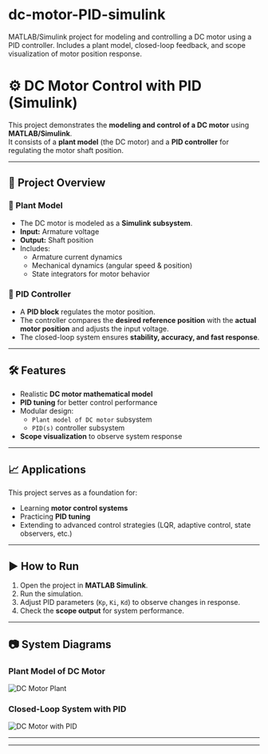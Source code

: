 # dc-motor-PID-simulink
MATLAB/Simulink project for modeling and controlling a DC motor using a PID controller. Includes a plant model, closed-loop feedback, and scope visualization of motor position response.
# ⚙️ DC Motor Control with PID (Simulink)

This project demonstrates the **modeling and control of a DC motor** using **MATLAB/Simulink**.  
It consists of a **plant model** (the DC motor) and a **PID controller** for regulating the motor shaft position.

---

## 📌 Project Overview

### 🔹 Plant Model
- The DC motor is modeled as a **Simulink subsystem**.
- **Input:** Armature voltage  
- **Output:** Shaft position  
- Includes:
  - Armature current dynamics
  - Mechanical dynamics (angular speed & position)
  - State integrators for motor behavior

### 🔹 PID Controller
- A **PID block** regulates the motor position.  
- The controller compares the **desired reference position** with the **actual motor position** and adjusts the input voltage.  
- The closed-loop system ensures **stability, accuracy, and fast response**.

---

## 🛠️ Features
- Realistic **DC motor mathematical model**
- **PID tuning** for better control performance
- Modular design:
  - `Plant model of DC motor` subsystem
  - `PID(s)` controller subsystem
- **Scope visualization** to observe system response

---

## 📈 Applications
This project serves as a foundation for:
- Learning **motor control systems**
- Practicing **PID tuning**
- Extending to advanced control strategies (LQR, adaptive control, state observers, etc.)

---

## ▶️ How to Run
1. Open the project in **MATLAB Simulink**.
2. Run the simulation.
3. Adjust PID parameters (`Kp`, `Ki`, `Kd`) to observe changes in response.
4. Check the **scope output** for system performance.

---

## 📷 System Diagrams

### Plant Model of DC Motor
![DC Motor Plant](images/dc_motor_plant.png)

### Closed-Loop System with PID
![DC Motor with PID](images/dc_motor_pid.png)

---



---

